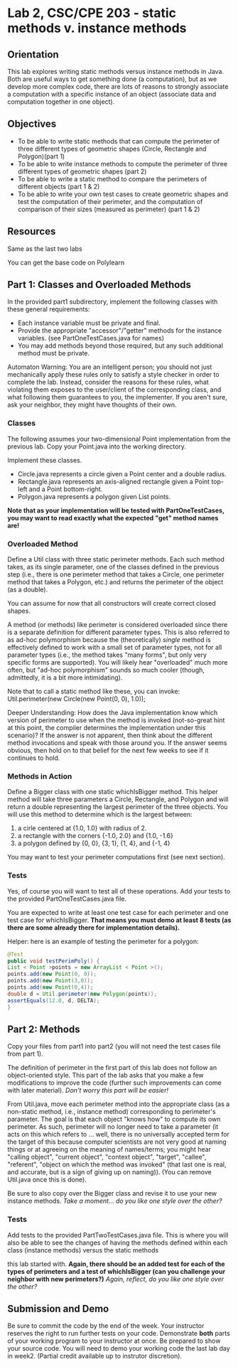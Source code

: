 # Lab 2, CSC/CPE 203 - static methods v. instance methods

## Orientation

This lab explores writing static methods versus instance methods in Java. Both are useful ways to get
something done (a computation), but as we develop more complex code, there are lots of reasons to
strongly associate a computation with a specific instance of an object (associate data and computation
together in one object).

## Objectives

- To be able to write static methods that can compute the perimeter of three different types of
    geometric shapes (Circle, Rectangle and Polygon)(part 1)
- To be able to write instance methods to compute the perimeter of three different types of
    geometric shapes (part 2)
- To be able to write a static method to compare the perimeters of different objects (part 1 & 2)
- To be able to write your own test cases to create geometric shapes and test the computation of
    their perimeter, and the computation of comparison of their sizes (measured as perimeter) (part 1
    & 2)

## Resources

Same as the last two labs

You can get the base code on Polylearn

## Part 1: Classes and Overloaded Methods

In the provided part1 subdirectory, implement the following classes with these general requirements:

- Each instance variable must be private and final.
- Provide the appropriate "accessor"/"getter" methods for the instance variables. (see
    PartOneTestCases.java for names)
- You may add methods beyond those required, but any such additional method must be
    private.

Automaton Warning: You are an intelligent person; you should not just mechanically apply these rules
only to satisfy a style checker in order to complete the lab. Instead, consider the reasons for these rules,
what violating them exposes to the user/client of the corresponding class, and what following them
guarantees to you, the implementer. If you aren't sure, ask your neighbor, they might have thoughts of
their own.


### Classes

The following assumes your two-dimensional Point implementation from the previous lab. Copy your
Point.java into the working directory.

Implement these classes.

- Circle.java represents a circle given a Point center and a double radius.
- Rectangle.java represents an axis-aligned rectangle given a Point top-left and a Point
    bottom-right.
- Polygon.java represents a polygon given List<Point> points.

**Note that as your implementation will be tested with PartOneTestCases, you may want to read
exactly what the expected "get" method names are!**

### Overloaded Method

Define a Util class with three static perimeter methods. Each such method takes, as its single
parameter, one of the classes defined in the previous step (i.e., there is one perimeter method that
takes a Circle, one perimeter method that takes a Polygon, etc.) and returns the perimeter of the
object (as a double).

You can assume for now that all constructors will create correct closed shapes.

A method (or methods) like perimeter is considered overloaded since there is a separate definition for
different parameter types. This is also referred to as ad-hoc polymorphism because the (theoretically)
_single_ method is effectively defined to work with a small set of parameter types, not for all parameter
types (i.e., the method takes "many forms", but only very specific forms are supported). You will likely
hear "overloaded" much more often, but "ad-hoc polymorphism" sounds so much cooler (though,
admittedly, it is a bit more intimidating).

Note that to call a static method like these, you can invoke: Util.perimeter(new Circle(new
Point(0, 0), 1.0));

Deeper Understanding: How does the Java implementation know which version of perimeter to use
when the method is invoked (not-so-great hint at this point, the compiler determines the implementation
under this scenario)? If the answer is not apparent, then think about the different method invocations and
speak with those around you. If the answer seems obvious, then hold on to that belief for the next few
weeks to see if it continues to hold.

### Methods in Action

Define a Bigger class with one static whichIsBigger method. This helper method will take three
parameters a Circle, Rectangle, and Polygon and will return a double representing the largest
perimeter of the three objects. You will use this method to determine which is the largest between:

1. a cirle centered at {1.0, 1.0} with radius of 2.
2. a rectangle with the corners {-1.0, 2.0} and {1.0, -1.6}
3. a polygon defined by {0, 0}, {3, 1}, {1, 4}, and {-1, 4}


You may want to test your perimeter computations first (see next section).

### Tests

Yes, of course you will want to test all of these operations. Add your tests to the provided
PartOneTestCases.java file.

You are expected to write at least one test case for each perimeter and one test case for whichIsBigger.
**That means you must demo at least 8 tests (as there are some already there for implementation
details).**

Helper: here is an example of testing the perimeter for a polygon:
```java
@Test
public void testPerimPoly() {
List < Point >points = new ArrayList < Point >();
points.add(new Point(0, 0));
points.add(new Point(3,0));
points.add(new Point(0,4));
double d = Util.perimeter(new Polygon(points));
assertEquals(12.0, d, DELTA);
}
```

## Part 2: Methods

Copy your files from part1 into part2 (you will not need the test cases file from part 1).

The definition of perimeter in the first part of this lab does not follow an object-oriented style. This part
of the lab asks that you make a few modifications to improve the code (further such improvements can
come with later material). _Don't worry this part will be easier!_

From Util.java, move each perimeter method into the appropriate class (as a non-static method,
i.e., instance method) corresponding to perimeter's parameter. The goal is that each object "knows
how" to compute its own perimeter. As such, perimeter will no longer need to take a parameter (it acts
on this which refers to ... well, there is no universally accepted term for the target of this because
computer scientists are not very good at naming things or at agreeing on the meaning of names/terms;
you might hear "calling object", "current object", "context object", "target", "callee", "referent", "object on
which the method was invoked" (that last one is real, and accurate, but is a sign of giving up on naming)).
(You can remove Util.java once this is done).

Be sure to also copy over the Bigger class and revise it to use your new instance methods. _Take a
moment... do you like one style over the other?_

### Tests

Add tests to the provided PartTwoTestCases.java file. This is where you will also be able to see the
changes of having the methods defined within each class (instance methods) versus the static methods


this lab started with. **Again, there should be an added test for each of the types of perimeters and a
test of whichIsBigger (can you challenge your neighbor with new perimeters?)** _Again, reflect, do
you like one style over the other?_

## Submission and Demo

Be sure to commit the code by the end of the week. Your instructor reserves the right to run further tests
on your code. Demonstrate **both** parts of your working program to your instructor at once. Be prepared to
show your source code. You will need to demo your working code the last lab day in week2. (Partial credit
available up to instrutor discretion).
